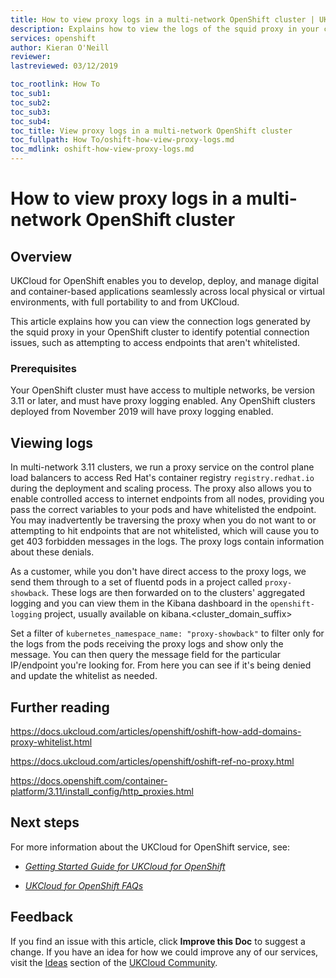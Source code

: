 ```yaml
---
title: How to view proxy logs in a multi-network OpenShift cluster | UKCloud Ltd
description: Explains how to view the logs of the squid proxy in your cluster
services: openshift
author: Kieran O'Neill
reviewer:
lastreviewed: 03/12/2019

toc_rootlink: How To
toc_sub1:
toc_sub2:
toc_sub3:
toc_sub4:
toc_title: View proxy logs in a multi-network OpenShift cluster
toc_fullpath: How To/oshift-how-view-proxy-logs.md
toc_mdlink: oshift-how-view-proxy-logs.md
---
```


# How to view proxy logs in a multi-network OpenShift cluster

## Overview

UKCloud for OpenShift enables you to develop, deploy, and manage digital and container-based applications seamlessly across local physical or virtual environments, with full portability to and from UKCloud.

This article explains how you can view the connection logs generated by the squid proxy in your OpenShift cluster to identify potential connection issues, such as attempting to access endpoints that aren't whitelisted.

### Prerequisites

Your OpenShift cluster must have access to multiple networks, be version 3.11 or later, and must have proxy logging enabled. Any OpenShift clusters deployed from November 2019 will have proxy logging enabled.

## Viewing logs

In multi-network 3.11 clusters, we run a proxy service on the control plane load balancers to access Red Hat's container registry `registry.redhat.io` during the deployment and scaling process. The proxy also allows you to enable controlled access to internet endpoints from all nodes, providing you pass the correct variables to your pods and have whitelisted the endpoint. You may inadvertently be traversing the proxy when you do not want to or attempting to hit endpoints that are not whitelisted, which will cause you to get 403 forbidden messages in the logs. The proxy logs contain information about these denials.

As a customer, while you don't have direct access to the proxy logs, we send them through to a set of fluentd pods in a project called `proxy-showback`. These logs are then forwarded on to the clusters' aggregated logging and you can view them in the Kibana dashboard in the `openshift-logging` project, usually available on kibana.<cluster_domain_suffix>

Set a filter of `kubernetes_namespace_name: "proxy-showback"` to filter only for the logs from the pods receiving the proxy logs and show only the message. You can then query the message field for the particular IP/endpoint you're looking for. From here you can see if it's being denied and update the whitelist as needed.

## Further reading

<https://docs.ukcloud.com/articles/openshift/oshift-how-add-domains-proxy-whitelist.html>

<https://docs.ukcloud.com/articles/openshift/oshift-ref-no-proxy.html>

<https://docs.openshift.com/container-platform/3.11/install_config/http_proxies.html>

## Next steps

For more information about the UKCloud for OpenShift service, see:

- [*Getting Started Guide for UKCloud for OpenShift*](oshift-gs.md)

- [*UKCloud for OpenShift FAQs*](oshift-faq.md)

## Feedback

If you find an issue with this article, click **Improve this Doc** to suggest a change. If you have an idea for how we could improve any of our services, visit the [Ideas](https://community.ukcloud.com/ideas) section of the [UKCloud Community](https://community.ukcloud.com).
